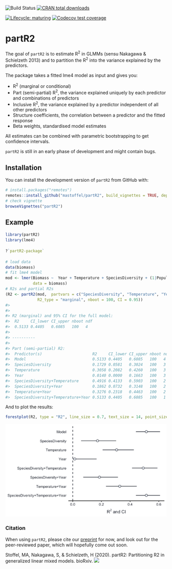 
<!-- badges: start -->

![Build
Status](https://travis-ci.org/mastoffel/partR2.svg?branch=master)
[![CRAN total
downloads](http://cranlogs.r-pkg.org/badges/grand-total/partR2?color=blue)](https://cran.r-project.org/package=partR2)

[![Lifecycle:
maturing](https://img.shields.io/badge/lifecycle-maturing-blue.svg)](https://www.tidyverse.org/lifecycle/#maturing)
[![Codecov test
coverage](https://codecov.io/gh/mastoffel/partR2/branch/master/graph/badge.svg)](https://codecov.io/gh/mastoffel/partR2?branch=master)
<!-- badges: end -->
<!-- README.md is generated from README.Rmd. Please edit that file -->

# partR2

The goal of `partR2` is to estimate R<sup>2</sup> in GLMMs (sensu
Nakagawa & Schielzeth 2013) and to partition the R<sup>2</sup> into the
variance explained by the predictors.

The package takes a fitted lme4 model as input and gives you:

  - R<sup>2</sup> (marginal or conditional)
  - Part (semi-partial) R<sup>2</sup>, the variance explained uniquely
    by each predictor and combinations of predictors
  - Inclusive R<sup>2</sup>, the variance explained by a predictor
    independent of all other predictors
  - Structure coefficients, the correlation between a predictor and the
    fitted response
  - Beta weights, standardised model estimates

All estimates can be combined with parametric bootstrapping to get
confidence intervals.

`partR2` is still in an early phase of development and might contain
bugs.

## Installation

You can install the development version of `partR2` from GitHub with:

``` r
# install.packages("remotes")
remotes::install_github("mastoffel/partR2", build_vignettes = TRUE, dependencies = TRUE) 
# check vignette
browseVignettes("partR2")
```

## Example

``` r
library(partR2)
library(lme4)

?`partR2-package`

# load data
data(biomass)
# fit lme4 model
mod <- lmer(Biomass ~  Year + Temperature + SpeciesDiversity + (1|Population),
            data = biomass)
# R2s and partial R2s
(R2 <- partR2(mod,  partvars = c("SpeciesDiversity", "Temperature", "Year"),
              R2_type = "marginal", nboot = 100, CI = 0.95))
#> 
#> 
#> R2 (marginal) and 95% CI for the full model: 
#>  R2     CI_lower CI_upper nboot ndf
#>  0.5133 0.4405   0.6085   100   4  
#> 
#> ----------
#> 
#> Part (semi-partial) R2:
#>  Predictor(s)                      R2     CI_lower CI_upper nboot ndf
#>  Model                             0.5133 0.4405   0.6085   100   4  
#>  SpeciesDiversity                  0.1729 0.0581   0.3024   100   3  
#>  Temperature                       0.3058 0.2082   0.4260   100   3  
#>  Year                              0.0140 0.0000   0.1663   100   3  
#>  SpeciesDiversity+Temperature      0.4916 0.4133   0.5903   100   2  
#>  SpeciesDiversity+Year             0.1862 0.0732   0.3148   100   2  
#>  Temperature+Year                  0.3276 0.2318   0.4463   100   2  
#>  SpeciesDiversity+Temperature+Year 0.5133 0.4405   0.6085   100   1
```

And to plot the results:

``` r
forestplot(R2, type = "R2", line_size = 0.7, text_size = 14, point_size = 3)
```

![](README-plot-1.png)<!-- -->

### Citation

When using `partR2`, please cite our
[preprint](https://www.biorxiv.org/content/10.1101/2020.07.26.221168v1.abstract)
for now, and look out for the peer-reviewed paper, which will hopefully
come out soon.

Stoffel, MA, Nakagawa, S, & Schielzeth, H (2020). partR2: Partitioning
R2 in generalized linear mixed models. bioRxiv.
[![](https://img.shields.io/badge/doi-10.1101/2020.07.26.221168-green.svg)](https://doi.org/10.1101/2020.07.26.221168)
